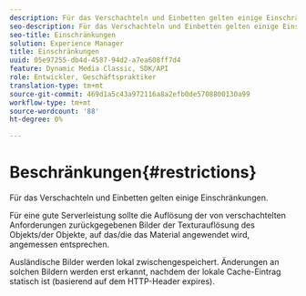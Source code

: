 ```yaml
---
description: Für das Verschachteln und Einbetten gelten einige Einschränkungen.
seo-description: Für das Verschachteln und Einbetten gelten einige Einschränkungen.
seo-title: Einschränkungen
solution: Experience Manager
title: Einschränkungen
uuid: 05e97255-db4d-4587-94d2-a7ea608ff7d4
feature: Dynamic Media Classic, SDK/API
role: Entwickler, Geschäftspraktiker
translation-type: tm+mt
source-git-commit: 469d1a5c43a972116a8a2efb0de5708800130a99
workflow-type: tm+mt
source-wordcount: '88'
ht-degree: 0%

---
```



# Beschränkungen{#restrictions}

Für das Verschachteln und Einbetten gelten einige Einschränkungen.

Für eine gute Serverleistung sollte die Auflösung der von verschachtelten Anforderungen zurückgegebenen Bilder der Texturauflösung des Objekts/der Objekte, auf das/die das Material angewendet wird, angemessen entsprechen.

Ausländische Bilder werden lokal zwischengespeichert. Änderungen an solchen Bildern werden erst erkannt, nachdem der lokale Cache-Eintrag statisch ist (basierend auf dem HTTP-Header expires).
